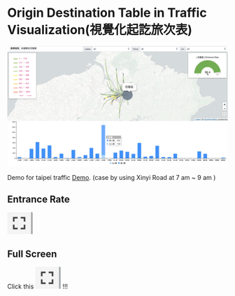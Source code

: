 # Origin Destination Table in Traffic Visualization(視覺化起訖旅次表)


![Demo snapshot](/images/snapshot.png)


Demo for taipei traffic 
[Demo](https://yuehchun.github.io/TrafficODTableVis). (case by using Xinyi Road at 7 am ~ 9 am )


Entrance Rate
-------------
![Full Screen](/images/fullScreen.png)



Full Screen
-------------
Click this ![Full Screen](/images/fullScreen.png) !!!

